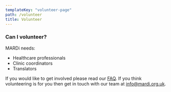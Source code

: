 ```yaml
---
templateKey: "volunteer-page"
path: /volunteer
title: Volunteer
---
```


### Can I volunteer?

MARDi needs:

- Healthcare professionals
- Clinic coordinators
- Translators

If you would like to get involved please read our [FAQ](/faq). If you think volunteering is for you then get in touch with our team at info@mardi.org.uk.
